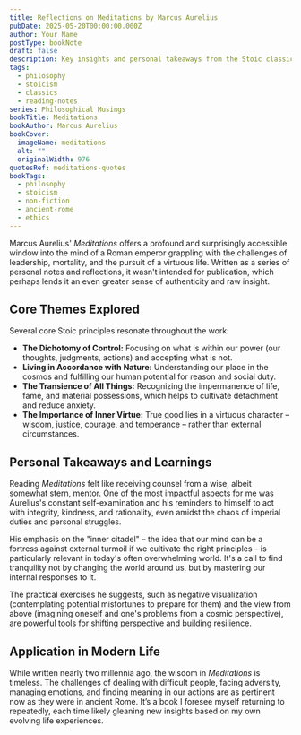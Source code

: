 ```yaml
---
title: Reflections on Meditations by Marcus Aurelius
pubDate: 2025-05-20T00:00:00.000Z
author: Your Name
postType: bookNote
draft: false
description: Key insights and personal takeaways from the Stoic classic, Meditations.
tags:
  - philosophy
  - stoicism
  - classics
  - reading-notes
series: Philosophical Musings
bookTitle: Meditations
bookAuthor: Marcus Aurelius
bookCover:
  imageName: meditations
  alt: ""
  originalWidth: 976
quotesRef: meditations-quotes
bookTags:
  - philosophy
  - stoicism
  - non-fiction
  - ancient-rome
  - ethics
---
```


Marcus Aurelius' _Meditations_ offers a profound and surprisingly accessible window into the mind of a Roman emperor grappling with the challenges of leadership, mortality, and the pursuit of a virtuous life. Written as a series of personal notes and reflections, it wasn't intended for publication, which perhaps lends it an even greater sense of authenticity and raw insight.

## Core Themes Explored

Several core Stoic principles resonate throughout the work:

- **The Dichotomy of Control:** Focusing on what is within our power (our thoughts, judgments, actions) and accepting what is not.
- **Living in Accordance with Nature:** Understanding our place in the cosmos and fulfilling our human potential for reason and social duty.
- **The Transience of All Things:** Recognizing the impermanence of life, fame, and material possessions, which helps to cultivate detachment and reduce anxiety.
- **The Importance of Inner Virtue:** True good lies in a virtuous character – wisdom, justice, courage, and temperance – rather than external circumstances.

## Personal Takeaways and Learnings

Reading _Meditations_ felt like receiving counsel from a wise, albeit somewhat stern, mentor. One of the most impactful aspects for me was Aurelius's constant self-examination and his reminders to himself to act with integrity, kindness, and rationality, even amidst the chaos of imperial duties and personal struggles.

His emphasis on the "inner citadel" – the idea that our mind can be a fortress against external turmoil if we cultivate the right principles – is particularly relevant in today's often overwhelming world. It's a call to find tranquility not by changing the world around us, but by mastering our internal responses to it.

The practical exercises he suggests, such as negative visualization (contemplating potential misfortunes to prepare for them) and the view from above (imagining oneself and one's problems from a cosmic perspective), are powerful tools for shifting perspective and building resilience.

## Application in Modern Life

While written nearly two millennia ago, the wisdom in _Meditations_ is timeless. The challenges of dealing with difficult people, facing adversity, managing emotions, and finding meaning in our actions are as pertinent now as they were in ancient Rome. It’s a book I foresee myself returning to repeatedly, each time likely gleaning new insights based on my own evolving life experiences.
